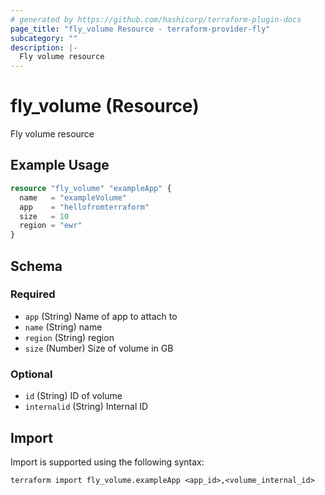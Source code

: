 ```yaml
---
# generated by https://github.com/hashicorp/terraform-plugin-docs
page_title: "fly_volume Resource - terraform-provider-fly"
subcategory: ""
description: |-
  Fly volume resource
---
```


# fly_volume (Resource)

Fly volume resource

## Example Usage

```terraform
resource "fly_volume" "exampleApp" {
  name   = "exampleVolume"
  app    = "hellofromterraform"
  size   = 10
  region = "ewr"
}
```

<!-- schema generated by tfplugindocs -->
## Schema

### Required

- `app` (String) Name of app to attach to
- `name` (String) name
- `region` (String) region
- `size` (Number) Size of volume in GB

### Optional

- `id` (String) ID of volume
- `internalid` (String) Internal ID

## Import

Import is supported using the following syntax:

```shell
terraform import fly_volume.exampleApp <app_id>,<volume_internal_id>
```
